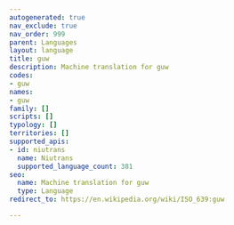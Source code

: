 ```yaml
---
autogenerated: true
nav_exclude: true
nav_order: 999
parent: Languages
layout: language
title: guw
description: Machine translation for guw
codes:
- guw
names:
- guw
family: []
scripts: []
typology: []
territories: []
supported_apis:
- id: niutrans
  name: Niutrans
  supported_language_count: 381
seo:
  name: Machine translation for guw
  type: Language
redirect_to: https://en.wikipedia.org/wiki/ISO_639:guw

---
```


